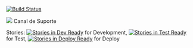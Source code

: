 [![Build Status](https://secure.travis-ci.org/hacklabr/mapasculturais.png)](http://travis-ci.org/hacklabr/mapasculturais)

[<img src="https://fbcdn-profile-a.akamaihd.net/hprofile-ak-xpa1/v/t1.0-1/p50x50/10346655_10152478219659636_7235974946349859716_n.png?oh=a2dd23e4c9d7daf25bb1f47f7e8bc270&oe=5526F051&__gda__=1433079532_c274f04cda725a7f7c6c560c057d8426">](http://www.hipchat.com/gAMisvNwG) Canal de Suporte

Stories: [![Stories in Dev Ready](https://badge.waffle.io/hacklabr/mapasculturais.png?label=status:dev-ready)](https://waffle.io/hacklabr/mapasculturais) for Development, [![Stories in Test Ready](https://badge.waffle.io/hacklabr/mapasculturais.png?label=status:test-ready)](https://waffle.io/hacklabr/mapasculturais) for Test, [![Stories in Deploy Ready](https://badge.waffle.io/hacklabr/mapasculturais.png?label=status:tested)](https://waffle.io/hacklabr/mapasculturais) for Deploy



